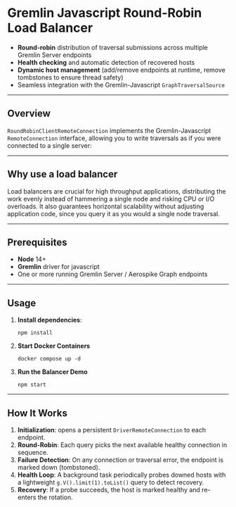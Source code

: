 # Gremlin Javascript Round-Robin Load Balancer
* **Round-robin** distribution of traversal submissions across multiple Gremlin Server endpoints
* **Health checking** and automatic detection of recovered hosts
* **Dynamic host management** (add/remove endpoints at runtime, remove tombstones to ensure thread safety)
* Seamless integration with the Gremlin-Javascript `GraphTraversalSource`

---

## Overview

`RoundRobinClientRemoteConnection` implements the Gremlin-Javascript `RemoteConnection` interface, 
allowing you to write traversals as if you were connected to a single server:

---
## Why use a load balancer
Load balancers are crucial for high throughput applications, distributing the work evenly instead of hammering a single
node and risking CPU or I/O overloads. It also guarantees horizontal scalability without adjusting application code,
since you query it as you would a single node traversal.

---
## Prerequisites

* **Node** 14+
* **Gremlin** driver for javascript
* One or more running Gremlin Server / Aerospike Graph endpoints

---

## Usage

1. **Install dependencies**:

   ```shell
   npm install
2. **Start Docker Containers**
   ```shell
   docker compose up -d

3. **Run the Balancer Demo**

   ```shell
   npm start

---

## How It Works

1. **Initialization**: opens a persistent `DriverRemoteConnection` to each endpoint.
2. **Round-Robin**: Each query picks the next available healthy connection in sequence.
3. **Failure Detection**: On any connection or traversal error, the endpoint is marked down (tombstoned).
4. **Health Loop**: A background task periodically probes downed hosts with a lightweight `g.V().limit(1).toList()` query to detect recovery.
5. **Recovery**: If a probe succeeds, the host is marked healthy and re-enters the rotation.
